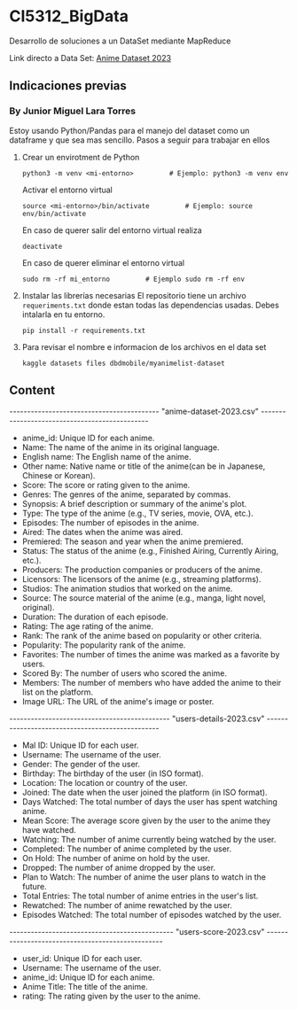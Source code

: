 # CI5312_BigData
Desarrollo de soluciones a un DataSet mediante MapReduce

Link directo a Data Set: [Anime Dataset 2023](https://www.kaggle.com/datasets/dbdmobile/myanimelist-dataset)

## Indicaciones previas

### By Junior Miguel Lara Torres

Estoy usando Python/Pandas para el manejo del dataset como un dataframe y que sea mas sencillo.
Pasos a seguir para trabajar en ellos

1. Crear un envirotment de Python
	```
	python3 -m venv <mi-entorno>         # Ejemplo: python3 -m venv env
	```
	Activar el entorno virtual
	```
	source <mi-entorno>/bin/activate         # Ejemplo: source env/bin/activate
	```
	En caso de querer salir del entorno virtual realiza
	```
	deactivate
	```
	En caso de querer eliminar el entorno virtual
	```
	sudo rm -rf mi_entorno         # Ejemplo sudo rm -rf env
	```
2. Instalar las librerías necesarias
	El repositorio tiene un archivo `requeriments.txt` donde estan todas las dependencias usadas.
	Debes intalarla en tu entorno. 
	```
	pip install -r requirements.txt
	```
	
3. Para revisar el nombre e informacion de los archivos en el data set
	```
	kaggle datasets files dbdmobile/myanimelist-dataset
	```
	
## Content

------------------------------------------ "anime-dataset-2023.csv" ----------------------------------------------

* anime_id: Unique ID for each anime.
* Name: The name of the anime in its original language.
* English name: The English name of the anime.
* Other name: Native name or title of the anime(can be in Japanese, Chinese or Korean).
* Score: The score or rating given to the anime.
* Genres: The genres of the anime, separated by commas.
* Synopsis: A brief description or summary of the anime's plot.
* Type: The type of the anime (e.g., TV series, movie, OVA, etc.).
* Episodes: The number of episodes in the anime.
* Aired: The dates when the anime was aired.
* Premiered: The season and year when the anime premiered.
* Status: The status of the anime (e.g., Finished Airing, Currently Airing, etc.).
* Producers: The production companies or producers of the anime.
* Licensors: The licensors of the anime (e.g., streaming platforms).
* Studios: The animation studios that worked on the anime.
* Source: The source material of the anime (e.g., manga, light novel, original).
* Duration: The duration of each episode.
* Rating: The age rating of the anime.
* Rank: The rank of the anime based on popularity or other criteria.
* Popularity: The popularity rank of the anime.
* Favorites: The number of times the anime was marked as a favorite by users.
* Scored By: The number of users who scored the anime.
* Members: The number of members who have added the anime to their list on the platform.
* Image URL: The URL of the anime's image or poster.

--------------------------------------------- "users-details-2023.csv" ------------------------------------------------

* Mal ID: Unique ID for each user.
* Username: The username of the user.
* Gender: The gender of the user.
* Birthday: The birthday of the user (in ISO format).
* Location: The location or country of the user.
* Joined: The date when the user joined the platform (in ISO format).
* Days Watched: The total number of days the user has spent watching anime.
* Mean Score: The average score given by the user to the anime they have watched.
* Watching: The number of anime currently being watched by the user.
* Completed: The number of anime completed by the user.
* On Hold: The number of anime on hold by the user.
* Dropped: The number of anime dropped by the user.
* Plan to Watch: The number of anime the user plans to watch in the future.
* Total Entries: The total number of anime entries in the user's list.
* Rewatched: The number of anime rewatched by the user.
* Episodes Watched: The total number of episodes watched by the user.

---------------------------------------------- "users-score-2023.csv" -------------------------------------------------

* user_id: Unique ID for each user.
* Username: The username of the user.
* anime_id: Unique ID for each anime.
* Anime Title: The title of the anime.
* rating: The rating given by the user to the anime.
